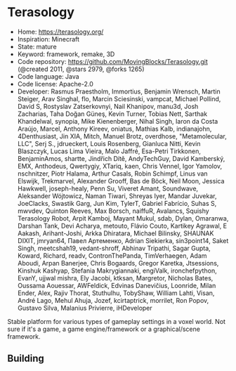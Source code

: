 # Terasology

- Home: https://terasology.org/
- Inspiration: Minecraft
- State: mature
- Keyword: framework, remake, 3D
- Code repository: https://github.com/MovingBlocks/Terasology.git (@created 2011, @stars 2979, @forks 1265)
- Code language: Java
- Code license: Apache-2.0
- Developer: Rasmus Praestholm, Immortius, Benjamin Wrensch, Martin Steiger, Arav Singhal, flo, Marcin Sciesinski, vampcat, Michael Pollind, David S, Rostyslav Zatserkovnyi, Nail Khanipov, manu3d, Josh Zacharias, Taha Doğan Güneş, Kevin Turner, Tobias Nett, Sarthak Khandelwal, synopia, Mike Kienenberger, Nihal Singh, Iaron da Costa Araújo, Marcel, Anthony Kireev, oniatus, Mathias Kalb, indianajohn, 4Denthusiast, Jin XIA, Mitch, Manuel Brotz, overdhose, "Metamolecular, LLC", Serj S., jdrueckert, Louis Rosenberg, Gianluca Nitti, Kevin Blaszczyk, Lucas Lima Vieira, Malo Jaffré, Esa-Petri Tirkkonen, BenjaminAmos, shartte, Jindřich Dítě, AndyTechGuy, David Kamberský, EMX, Anthodeus, Qwertygiy, XTariq, kaen, Chris Vennel, Igor Yamolov, nschnitzer, Piotr Halama, Arthur Casals, Robin Schimpf, Linus van Elswijk, Trekmarvel, Alexander Grooff, Bas de Böck, Neil Moon, Jessica Hawkwell, joseph-healy, Penn Su, Viveret Amant, Soundwave, Aleksander Wójtowicz, Naman Tiwari, Shreyas Iyer, Mandar Juvekar, JoeClacks, Swastik Garg, Jun Kim, TylerT, Gabriel Fabrício, Suhas S, mwvdev, Quinton Reeves, Max Borsch, naiffuR, Avalancs, Squishy Terasology Robot, Arpit Kamboj, Mayant Mukul, sdab, Dylan, Omaranwa, Darshan Tank, Devi Acharya, metouto, Flávio Couto, Kartikey Agrawal, E Aakash, Arihant-Joshi, Arkka Dhiratara, Michael Bilinsky, SHAUNAK DIXIT, jmryan64, Павел Артеменко, Adrian Siekierka, sin3point14, Saket Singh, meetcshah19, vedant-shroff, Abhinav Tripathi, Sagar Gupta, Koward, Richard, readv, ContronThePanda, TimVerhaegen, Adam Aboudi, Arpan Banerjee, Chris Bogaards, Gregor Karetka, Jtsessions, Kinshuk Kashyap, Stefania Makrygiannaki, engiValk, ironchefpython, EvanY, ujjwal mishra, Ely Jacobi, ktksan, Margretor, Nicholas Bates, Oussama Aouessar, AWFeldick, Edvinas Danevičius, Loonride, Milan Ender, Alex, Rajiv Thorat, Stuthulhu, TobyShaw, William Lahti, Visan, André Lago, Mehul Ahuja, Jozef, kcirtaptrick, morrilet, Ron Popov, Gustavo Silva, Malanius Privierre, iHDeveloper

Stable platform for various types of gameplay settings in a voxel world.
Not sure if it's a game, a game engine/framework or a graphical/scene framework.

## Building
